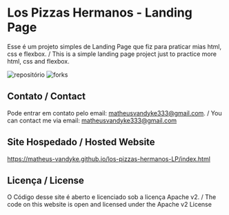 # Los Pizzas Hermanos - Landing Page

Esse é um projeto simples de Landing Page que fiz para praticar mias html, css e flexbox. / This is a simple landing page project just to practice more html, css and flexbox.


![repositório](https://img.shields.io/github/repo-size/matheus-vandyke/los-pizzas-hermanos-LP) ![forks](https://img.shields.io/github/forks/matheus-vandyke/los-pizzas-hermanos-LP?style=social)

## Contato / Contact

Pode entrar em contato pelo email: matheusvandyke333@gmail.com. / You can contact me via email: matheusvandyke333@gmail.com

## Site Hospedado / Hosted Website

https://matheus-vandyke.github.io/los-pizzas-hermanos-LP/index.html

## Licença / License

O Código desse site é aberto e licenciado sob a licença Apache v2. / The code on this website is open and licensed under the Apache v2 License
